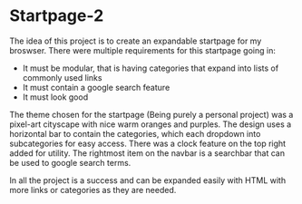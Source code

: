 # Startpage-2
The idea of this project is to create an expandable startpage for my broswser.
There were multiple requirements for this startpage going in:
* It must be modular, that is having categories that expand into lists of commonly used links
* It must contain a google search feature
* It must look good

The theme chosen for the startpage (Being purely a personal project) was a pixel-art cityscape with nice warm oranges and purples.
The design uses a horizontal bar to contain the categories, which each dropdown into subcategories for easy access.
There was a clock feature on the top right added for utility.
The rightmost item on the navbar is a searchbar that can be used to google search terms.

In all the project is a success and can be expanded easily with HTML with more links or categories as they are needed.
